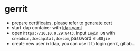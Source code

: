 # gerrit
* prepare certificates, please refer to [generate cert](./1-cert.md)
* start ldap container with [ldap.yaml](./compose/ldap.yml)
* open `https://10.10.9.29:8443`, input `Login DN` with `cn=admin,dc=capital,dc=com`, password `zhu88jie`
* create new user in ldap, you can use it to login gerrit, gitlab...